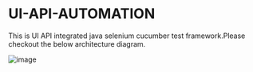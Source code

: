 # UI-API-AUTOMATION
This is UI API integrated java selenium cucumber test framework.Please checkout the below architecture diagram.

![image](https://user-images.githubusercontent.com/49636974/160889891-4c88845f-e702-42df-921a-b3d8f0e4894c.png)
